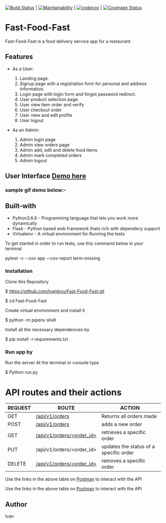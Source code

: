 [![Build Status](https://travis-ci.org/Ivankivu/Fast-Food-Fast.svg?branch=getallorders)](https://travis-ci.org/Ivankivu/Fast-Food-Fast) | [![Maintainability](https://api.codeclimate.com/v1/badges/5ce73e662ec9328c1345/maintainability)](https://codeclimate.com/github/Ivankivu/Fast-Food-Fast/maintainability) | [![codecov](https://codecov.io/gh/Ivankivu/Fast-Food-Fast/branch/getallorders/graph/badge.svg)](https://codecov.io/gh/Ivankivu/Fast-Food-Fast) | [![Coverage Status](https://coveralls.io/repos/github/Ivankivu/Fast-Food-Fast/badge.svg?branch=getallorders)](https://coveralls.io/github/Ivankivu/Fast-Food-Fast?branch=getallorders)

# Fast-Food-Fast

Fast-Food-Fast is a food delivery service app for a restaurant

## Features

* As a User:
    1. Landing page.
    2. Signup page with a registration form for personal and address information.
    3. Login page with login form and forgot password redirect.
    4. User product selection page.
    5. User view item order and verify
    6. User checkout order
    7. User view and edit profile
    8. User logout

* As an Admin:
    1. Admin login page
    2. Admin view orders page
    3. Admin add, edit and delete food items
    4. Admin mark completed orders
    5. Admin logout

## User Interface [Demo here](https://ivankivu.github.io/Fast-Food-Fast/UI)

### sample gif demo below:-


## Built-with

* Python3.6.6 - Programming language that lets you work more dynamically
* Flask - Python based web framework thats rich with dependecy support
* Virtualenv - A virtual environment for Running the tests

To get started in order to run tests, use this command below in your terminal

pytest -v --cov app --cov-report term-missing

### Installation

Clone this Repository

$ https://github.com/Ivankivu/Fast-Food-Fast.git

$ cd Fast-Food-Fast

Create virtual environment and install it

$ python -m pipenv shell

Install all the necessary dependencies by

$ pip install -r requirements.txt

### Run app by

Run the server At the terminal or console type

$ Python run.py

# API routes and their actions

| REQUEST | ROUTE | ACTION |
| ------- | ----- | ------------- |
| GET | [/api/v1/orders](https://fastfood-fast-api-heroku.herokuapp.com/api/v1/orders) | Returns all orders made |
| POST | [/api/v1/orders](https://fastfood-fast-api-heroku.herokuapp.com/api/v1/orders) | adds a new  order|
| GET | [/api/v1/orders/&lt;order_id&gt;](https://fastfood-fast-api-heroku.herokuapp.com/api/v1/orders/9) | retrieves a specific order |
| PUT | /api/v1/orders/&lt;order_id&gt; | updates the status of a specific order |
| DELETE| [/api/v1/orders/&lt;order_id&gt;](https://fastfood-fast-api-heroku.herokuapp.com/api/v1/orders/9) | removes a specific order |

Use the links in the above table on [Postman](https://www.getpostman.com/apps) to interact with the API

Use the links in the above table on [Postman](https://www.getpostman.com/apps) to interact with the API

## Author

Ivan
